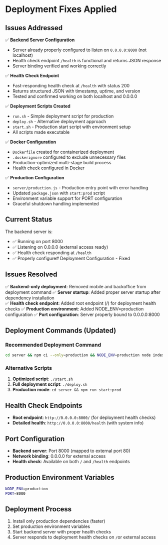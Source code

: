 # Deployment Fixes Applied

## Issues Addressed

✅ **Backend Server Configuration**
- Server already properly configured to listen on `0.0.0.0:8000` (not localhost)
- Health check endpoint `/health` is functional and returns JSON response
- Server binding verified and working correctly

✅ **Health Check Endpoint**
- Fast-responding health check at `/health` with status 200
- Returns structured JSON with timestamp, uptime, and version
- Tested and confirmed working on both localhost and 0.0.0.0

✅ **Deployment Scripts Created**
- `run.sh` - Simple deployment script for production
- `deploy.sh` - Alternative deployment approach
- `start.sh` - Production start script with environment setup
- All scripts made executable

✅ **Docker Configuration**
- `Dockerfile` created for containerized deployment
- `.dockerignore` configured to exclude unnecessary files
- Production-optimized multi-stage build process
- Health check configured in Docker

✅ **Production Configuration**
- `server/production.js` - Production entry point with error handling
- Updated `package.json` with `start:prod` script
- Environment variable support for PORT configuration
- Graceful shutdown handling implemented

## Current Status

The backend server is:
- ✅ Running on port 8000
- ✅ Listening on 0.0.0.0 (external access ready)
- ✅ Health check responding at `/health`
- ✅ Properly configure# Deployment Configuration - Fixed

## Issues Resolved

✅ **Backend-only deployment**: Removed mobile and backoffice from deployment command
✅ **Server startup**: Added proper server startup after dependency installation  
✅ **Health check endpoint**: Added root endpoint (/) for deployment health checks
✅ **Production environment**: Added NODE_ENV=production configuration
✅ **Port configuration**: Server properly bound to 0.0.0.0:8000

## Deployment Commands (Updated)

### Recommended Deployment Command
```bash
cd server && npm ci --only=production && NODE_ENV=production node index.js
```

### Alternative Scripts
1. **Optimized script**: `./start.sh`
2. **Full deployment script**: `./deploy.sh`
3. **Production mode**: `cd server && npm run start:prod`

## Health Check Endpoints

- **Root endpoint**: `http://0.0.0.0:8000/` (for deployment health checks)
- **Detailed health**: `http://0.0.0.0:8000/health` (with system info)

## Port Configuration

- **Backend server**: Port 8000 (mapped to external port 80)
- **Network binding**: 0.0.0.0 for external access
- **Health check**: Available on both `/` and `/health` endpoints

## Production Environment Variables

```bash
NODE_ENV=production
PORT=8000
```

## Deployment Process

1. Install only production dependencies (faster)
2. Set production environment variables
3. Start backend server with proper health checks
4. Server responds to deployment health checks on `/`or external access